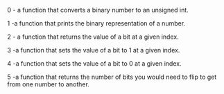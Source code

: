 0   - a function that converts a binary number to an unsigned int.

1  -a function that prints the binary representation of a number.

2  - a function that returns the value of a bit at a given index.

3  -a function that sets the value of a bit to 1 at a given index.

4  -a function that sets the value of a bit to 0 at a given index.

5  -a function that returns the number of bits you would need to flip to get from one number to another.



